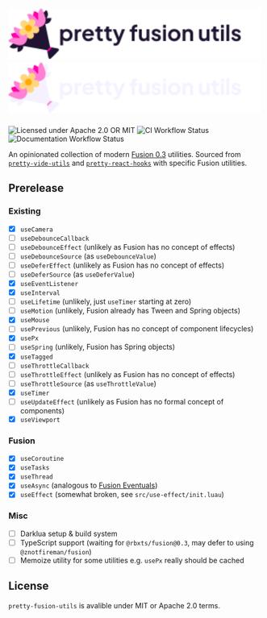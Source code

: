 <h1>
<img
  src="./assets/logo-light.svg#gh-light-mode-only"
  height="100px"
  alt="Flower bouquet with Fusion accent colors"
/><img
  src="./assets/logo-dark.svg#gh-dark-mode-only"
  height="100px"
  alt="Flower bouquet with Fusion accent colors"/>
</h1>

![Licensed under Apache 2.0 OR MIT](https://img.shields.io/badge/license-Apache_2.0_OR_MIT-blue?style=flat-square)
![CI Workflow Status](https://img.shields.io/github/actions/workflow/status/znotfireman/pretty-fusion-utils/ci.yaml?style=flat-square&label=ci)
![Documentation Workflow Status](https://img.shields.io/github/actions/workflow/status/znotfireman/pretty-fusion-utils/docs.yaml?style=flat-square&label=documentation)

An opinionated collection of modern [Fusion 0.3](https://elttob.uk/Fusion/0.3/)
utilities. Sourced from [`pretty-vide-utils`] and [`pretty-react-hooks`] with
specific Fusion utilities.

## Prerelease

### Existing

- [X] `useCamera`
- [ ] `useDebounceCallback`
- [ ] `useDebounceEffect` (unlikely as Fusion has no concept of effects)
- [ ] `useDebounceSource` (as `useDebounceValue`)
- [ ] `useDeferEffect` (unlikely as Fusion has no concept of effects)
- [ ] `useDeferSource` (as `useDeferValue`)
- [X] `useEventListener`
- [X] `useInterval`
- [ ] `useLifetime` (unlikely, just `useTimer` starting at zero)
- [ ] `useMotion` (unlikely, Fusion already has Tween and Spring objects)
- [X] `useMouse`
- [ ] `usePrevious` (unlikely, Fusion has no concept of component lifecycles)
- [X] `usePx`
- [ ] `useSpring` (unlikely, Fusion has Spring objects)
- [X] `useTagged`
- [ ] `useThrottleCallback`
- [ ] `useThrottleEffect` (unlikely as Fusion has no concept of effects)
- [ ] `useThrottleSource` (as `useThrottleValue`)
- [X] `useTimer`
- [ ] `useUpdateEffect` (unlikely as Fusion has no formal concept of components)
- [X] `useViewport`

### Fusion

- [X] `useCoroutine`
- [X] `useTasks`
- [X] `useThread`
- [X] `useAsync` (analogous to [Fusion Eventuals])
- [X] `useEffect` (somewhat broken, see `src/use-effect/init.luau`)

### Misc

- [ ] Darklua setup & build system
- [ ] TypeScript support (waiting for `@rbxts/fusion@0.3`, may defer to using `@znotfireman/fusion`)
- [ ] Memoize utility for some utilities e.g. `usePx` really should be cached

[Fusion Eventuals]: https://github.com/dphfox/Fusion/issues/4
[`pretty-vide-utils`]: https://github.com/PepeElToro41/pretty-vide-utils
[`pretty-react-hooks`]: https://github.com/littensy/pretty-react-hooks

## License

`pretty-fusion-utils` is avalible under MIT or Apache 2.0 terms.
